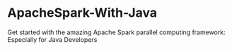 # ApacheSpark-With-Java
Get started with the amazing Apache Spark parallel computing framework: Especially for Java Developers
